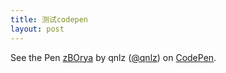 ```yaml
---
title: 测试codepen
layout: post
---
```

<p data-height="265" data-theme-id="0" data-slug-hash="zBOrya" data-default-tab="html,result" data-user="qnlz" data-embed-version="2" data-pen-title="zBOrya" class="codepen">See the Pen <a href="http://codepen.io/qnlz/pen/zBOrya/">zBOrya</a> by qnlz (<a href="http://codepen.io/qnlz">@qnlz</a>) on <a href="http://codepen.io">CodePen</a>.</p>
<script async src="https://production-assets.codepen.io/assets/embed/ei.js"></script>